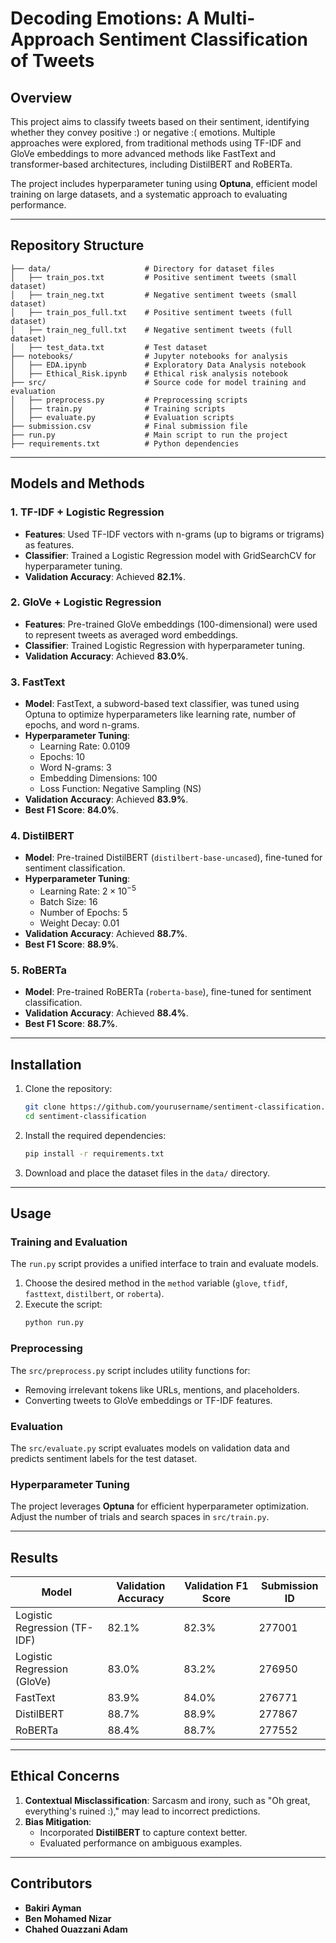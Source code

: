 
# **Decoding Emotions: A Multi-Approach Sentiment Classification of Tweets**

## **Overview**
This project aims to classify tweets based on their sentiment, identifying whether they convey positive :) or negative :( emotions. Multiple approaches were explored, from traditional methods using TF-IDF and GloVe embeddings to more advanced methods like FastText and transformer-based architectures, including DistilBERT and RoBERTa.

The project includes hyperparameter tuning using **Optuna**, efficient model training on large datasets, and a systematic approach to evaluating performance.

---

## **Repository Structure**

```
├── data/                     # Directory for dataset files
│   ├── train_pos.txt         # Positive sentiment tweets (small dataset)
│   ├── train_neg.txt         # Negative sentiment tweets (small dataset)
│   ├── train_pos_full.txt    # Positive sentiment tweets (full dataset)
│   ├── train_neg_full.txt    # Negative sentiment tweets (full dataset)
│   ├── test_data.txt         # Test dataset
├── notebooks/                # Jupyter notebooks for analysis
│   ├── EDA.ipynb             # Exploratory Data Analysis notebook
│   ├── Ethical_Risk.ipynb    # Ethical risk analysis notebook
├── src/                      # Source code for model training and evaluation
│   ├── preprocess.py         # Preprocessing scripts
│   ├── train.py              # Training scripts
│   ├── evaluate.py           # Evaluation scripts
├── submission.csv            # Final submission file
├── run.py                    # Main script to run the project
├── requirements.txt          # Python dependencies
```

---

## **Models and Methods**

### **1. TF-IDF + Logistic Regression**
- **Features**: Used TF-IDF vectors with n-grams (up to bigrams or trigrams) as features.
- **Classifier**: Trained a Logistic Regression model with GridSearchCV for hyperparameter tuning.
- **Validation Accuracy**: Achieved **82.1%**.

### **2. GloVe + Logistic Regression**
- **Features**: Pre-trained GloVe embeddings (100-dimensional) were used to represent tweets as averaged word embeddings.
- **Classifier**: Trained Logistic Regression with hyperparameter tuning.
- **Validation Accuracy**: Achieved **83.0%**.

### **3. FastText**
- **Model**: FastText, a subword-based text classifier, was tuned using Optuna to optimize hyperparameters like learning rate, number of epochs, and word n-grams.
- **Hyperparameter Tuning**:
  - Learning Rate: 0.0109
  - Epochs: 10
  - Word N-grams: 3
  - Embedding Dimensions: 100
  - Loss Function: Negative Sampling (NS)
- **Validation Accuracy**: Achieved **83.9%**.
- **Best F1 Score**: **84.0%**.

### **4. DistilBERT**
- **Model**: Pre-trained DistilBERT (`distilbert-base-uncased`), fine-tuned for sentiment classification.
- **Hyperparameter Tuning**:
  - Learning Rate: $2 \times 10^{-5}$
  - Batch Size: 16
  - Number of Epochs: 5
  - Weight Decay: 0.01
- **Validation Accuracy**: Achieved **88.7%**.
- **Best F1 Score**: **88.9%**.

### **5. RoBERTa**
- **Model**: Pre-trained RoBERTa (`roberta-base`), fine-tuned for sentiment classification.
- **Validation Accuracy**: Achieved **88.4%**.
- **Best F1 Score**: **88.7%**.

---

## **Installation**

1. Clone the repository:
   ```bash
   git clone https://github.com/yourusername/sentiment-classification.git
   cd sentiment-classification
   ```

2. Install the required dependencies:
   ```bash
   pip install -r requirements.txt
   ```

3. Download and place the dataset files in the `data/` directory.

---

## **Usage**

### **Training and Evaluation**
The `run.py` script provides a unified interface to train and evaluate models.

1. Choose the desired method in the `method` variable (`glove`, `tfidf`, `fasttext`, `distilbert`, or `roberta`).
2. Execute the script:
   ```bash
   python run.py
   ```

### **Preprocessing**
The `src/preprocess.py` script includes utility functions for:
- Removing irrelevant tokens like URLs, mentions, and placeholders.
- Converting tweets to GloVe embeddings or TF-IDF features.

### **Evaluation**
The `src/evaluate.py` script evaluates models on validation data and predicts sentiment labels for the test dataset.

### **Hyperparameter Tuning**
The project leverages **Optuna** for efficient hyperparameter optimization. Adjust the number of trials and search spaces in `src/train.py`.

---

## **Results**

| **Model**        | **Validation Accuracy** | **Validation F1 Score** | **Submission ID** |
|-------------------|--------------------------|--------------------------|--------------------|
| Logistic Regression (TF-IDF) | 82.1%                   | 82.3%                   | 277001             |
| Logistic Regression (GloVe)  | 83.0%                   | 83.2%                   | 276950             |
| FastText         | 83.9%                   | 84.0%                   | 276771             |
| DistilBERT       | 88.7%                   | 88.9%                   | 277867             |
| RoBERTa          | 88.4%                   | 88.7%                   | 277552             |

---

## **Ethical Concerns**

1. **Contextual Misclassification**: Sarcasm and irony, such as "Oh great, everything's ruined :)," may lead to incorrect predictions.
2. **Bias Mitigation**:
   - Incorporated **DistilBERT** to capture context better.
   - Evaluated performance on ambiguous examples.

---

## **Contributors**
- **Bakiri Ayman**
- **Ben Mohamed Nizar**
- **Chahed Ouazzani Adam**


